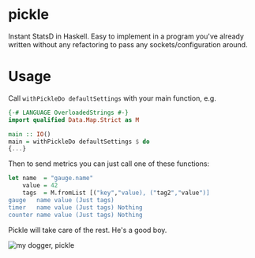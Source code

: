 # pickle
Instant StatsD in Haskell. Easy to implement in a program you've already written without any refactoring to pass any sockets/configuration around.

# Usage
Call `withPickleDo defaultSettings` with your main function, e.g.
```haskell
{-# LANGUAGE OverloadedStrings #-}
import qualified Data.Map.Strict as M

main :: IO()
main = withPickleDo defaultSettings $ do
{...}
```
Then to send metrics you can just call one of these functions:
```haskell
let name  = "gauge.name"
    value = 42
    tags  = M.fromList [("key","value), ("tag2","value")]
gauge   name value (Just tags)
timer   name value (Just tags) Nothing
counter name value (Just tags) Nothing
```

Pickle will take care of the rest. He's a good boy.

![my dogger, pickle](https://i.imgur.com/9WxMnIj.jpg)
